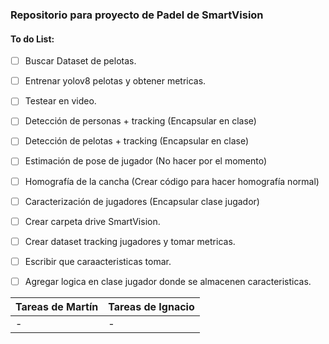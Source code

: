### Repositorio para proyecto de Padel de SmartVision
#### To do List:
- [ ] Buscar Dataset de pelotas.
- [ ] Entrenar yolov8 pelotas y obtener metricas.
- [ ] Testear en video.
- [ ] Detección de personas + tracking (Encapsular en clase)
- [ ] Detección de pelotas + tracking (Encapsular en clase)
- [ ] Estimación de pose de jugador (No hacer por el momento)
- [ ] Homografía de la cancha (Crear código para hacer homografía normal)
- [ ] Caracterización de jugadores (Encapsular clase jugador)
- [ ] Crear carpeta drive SmartVision.
- [ ] Crear dataset tracking jugadores y tomar metricas.
- [ ] Escribir que caraacteristicas tomar.
- [ ] Agregar logica en clase jugador donde se almacenen caracteristicas.


| Tareas de Martín                            | Tareas de Ignacio                             |
|---------------------------------------------|----------------------------------------------|
| -  | -                   |


